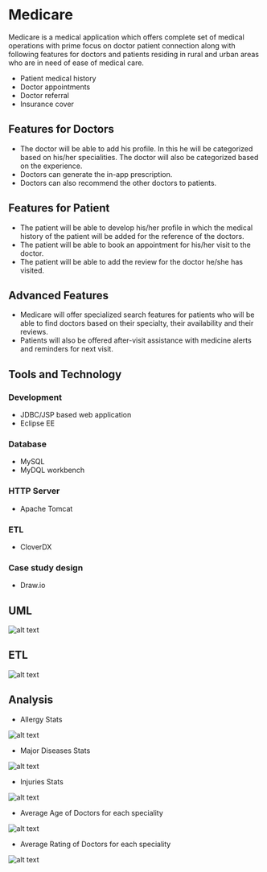 # Medicare

Medicare is a medical application which offers complete set of medical operations with prime focus on doctor patient connection along with following features for doctors and patients residing in rural and urban areas who are in need of ease of medical care.

* Patient medical history 
* Doctor appointments
* Doctor referral
* Insurance cover

## Features for Doctors

* The doctor will be able to add his profile. In this he will be categorized based on his/her specialities. The doctor will also be categorized based on the experience.
* Doctors can generate the in-app prescription.
* Doctors can also recommend the other doctors to patients.

## Features for Patient

* The patient will be able to develop his/her profile in which the medical history of the patient will be added for the reference of the doctors.
* The patient will be able to book an appointment for his/her visit  to the doctor.
* The patient will be able to add the review for the doctor he/she has visited.

## Advanced Features

* Medicare will offer specialized search features for patients who will be able to find doctors based on their specialty, their availability and their reviews. 
* Patients will also be offered after-visit assistance with medicine alerts and reminders for next visit. 

## Tools and Technology 

### Development

* JDBC/JSP based web application
* Eclipse EE

### Database

* MySQL
* MyDQL workbench

### HTTP Server

* Apache Tomcat

### ETL 

* CloverDX

### Case study design

* Draw.io

## UML 

![alt text](https://github.com/kishanpatel-hub/Medicare/blob/d7afed93230e966257bc9bc1dc25197a5091de5a/images/UML.png) 

## ETL

![alt text](https://github.com/kishanpatel-hub/Medicare/blob/d7afed93230e966257bc9bc1dc25197a5091de5a/images/ETL.PNG) 

## Analysis

* Allergy Stats

![alt text](https://github.com/kishanpatel-hub/Medicare/blob/d7afed93230e966257bc9bc1dc25197a5091de5a/images/chart2.png) 

* Major Diseases Stats

![alt text](https://github.com/kishanpatel-hub/Medicare/blob/d7afed93230e966257bc9bc1dc25197a5091de5a/images/chart3.png) 

* Injuries Stats

![alt text](https://github.com/kishanpatel-hub/Medicare/blob/d7afed93230e966257bc9bc1dc25197a5091de5a/images/chart4.png) 

* Average Age of Doctors for each speciality

![alt text](https://github.com/kishanpatel-hub/Medicare/blob/d7afed93230e966257bc9bc1dc25197a5091de5a/images/chart5.png) 

* Average Rating of Doctors for each speciality 

![alt text](https://github.com/kishanpatel-hub/Medicare/blob/d7afed93230e966257bc9bc1dc25197a5091de5a/images/chart6.png) 


